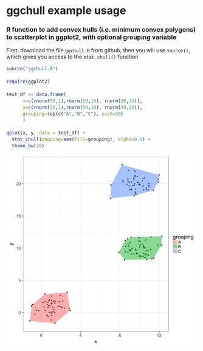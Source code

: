 # ggchull example usage
### R function to add convex hulls (i.e. minimum convex polygons) to scatterplot in ggplot2, with optional grouping variable

First, download the file `ggchull.R` from github, then you will use `source()`, which gives you access to the `stat_chull()` function



```r
source("ggchull.R")

require(ggplot2)

test_df <- data.frame(
      x=c(rnorm(50,1),rnorm(50,10), rnorm(50,10)),
      y=c(rnorm(50,1),rnorm(50,10), rnorm(50,20)),
      grouping=rep(c("A","B","C"), each=50)
      )

qplot(x, y, data = test_df) + 
  stat_chull(mapping=aes(fill=grouping), alpha=0.5) + 
  theme_bw(20)
```

![](README_files/figure-html/unnamed-chunk-1-1.png)<!-- -->
